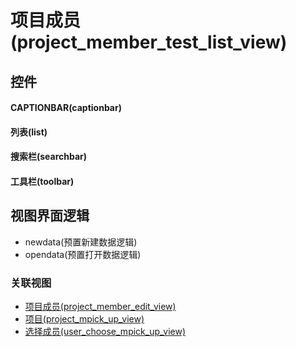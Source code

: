 # 项目成员(project_member_test_list_view)  <!-- {docsify-ignore-all} -->




## 控件
#### CAPTIONBAR(captionbar)

#### 列表(list)

#### 搜索栏(searchbar)

#### 工具栏(toolbar)


## 视图界面逻辑
  * newdata(预置新建数据逻辑)
  * opendata(预置打开数据逻辑)


### 关联视图
  * [项目成员(project_member_edit_view)](app/view/project_member_edit_view)
  * [项目(project_mpick_up_view)](app/view/project_mpick_up_view)
  * [选择成员(user_choose_mpick_up_view)](app/view/user_choose_mpick_up_view)

<script>
 const { createApp } = Vue
  createApp({
    data() {
      return {

      }
    }
  }).use(ElementPlus).mount('#app')
</script>